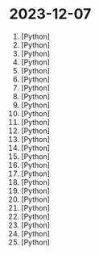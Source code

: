 # 2023-12-07

1. [](https://github.comundefined "MagicAnimate: Temporally Consistent Human Image Animation using Diffusion Model") [Python]
2. [](https://github.comundefined "") [Python]
3. [](https://github.comundefined "提取微信聊天记录，将其导出成HTML、Word、CSV文档永久保存，对聊天记录进行分析生成年度聊天报告") [Python]
4. [](https://github.comundefined "A code-first agent framework for seamlessly planning and executing data analytics tasks.") [Python]
5. [](https://github.comundefined "获取微信账号信息(昵称/账号/手机/邮箱/数据库密钥/wxid)；PC微信数据库读取、解密脚本；聊天记录查看工具；聊天记录导出为html(包含语音图片)。支持多账户信息获取，支持所有微信版本。") [Python]
6. [](https://github.comundefined "The official implementation of HierSpeech++") [Python]
7. [](https://github.comundefined "🔎 Hunt down social media accounts by username across social networks") [Python]
8. [](https://github.comundefined "SQL databases in Python, designed for simplicity, compatibility, and robustness.") [Python]
9. [](https://github.comundefined "30 days of Python programming challenge is a step-by-step guide to learn the Python programming language in 30 days. This challenge may take more than100 days, follow your own pace. These videos may help too: https://www.youtube.com/channel/UC7PNRuno1rzYPb1xLa4yktw") [Python]
10. [](https://github.comundefined "Evals is a framework for evaluating LLMs and LLM systems, and an open-source registry of benchmarks.") [Python]
11. [](https://github.comundefined "Stable Diffusion web UI") [Python]
12. [](https://github.comundefined "ChatGLM-6B: An Open Bilingual Dialogue Language Model | 开源双语对话语言模型") [Python]
13. [](https://github.comundefined "Some out-of-the-box hooks for pre-commit") [Python]
14. [](https://github.comundefined "The official gpt4free repository | various collection of powerful language models") [Python]
15. [](https://github.comundefined "ModelScope-Agent: An agent framework connecting models in ModelScope with the world") [Python]
16. [](https://github.comundefined "Machine Learning Engineering Online Book") [Python]
17. [](https://github.comundefined "A tool to scrape LinkedIn without API restrictions for data reconnaissance") [Python]
18. [](https://github.comundefined "Official implementation of the paper Grounding DINO: Marrying DINO with Grounded Pre-Training for Open-Set Object Detection") [Python]
19. [](https://github.comundefined "Source code for Algorithmic Trading with Python (2020) by Chris Conlan") [Python]
20. [](https://github.comundefined "We write your reusable computer vision tools. 💜") [Python]
21. [](https://github.comundefined "Optional static typing for Python") [Python]
22. [](https://github.comundefined "Revolutionizing Database Interactions with Private LLM Technology") [Python]
23. [](https://github.comundefined "Install Jenkins, configure Docker as slave, set up cicd, deploy applications to k8s using Argo CD in GitOps way.") [Python]
24. [](https://github.comundefined "Retrieval Augmented Generation (RAG) framework and context engine powered by Pinecone") [Python]
25. [](https://github.comundefined "A sample app for the Retrieval-Augmented Generation pattern running in Azure, using Azure AI Search for retrieval and Azure OpenAI large language models to power ChatGPT-style and Q&A experiences.") [Python]
